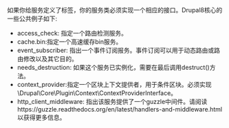 如果你给服务定义了标签，你的服务类必须实现一个相应的接口。Drupal8核心的一些公共例子如下:

* access_check: 指定一个路由检测服务。
* cache.bin:指定一个高速缓存bin服务。
* event_subscriber: 指出一个事件订阅报务。事件订阅可以用于动态路由或路由修改以及其它目的。
* needs_destruction: 如果这个服务已实例化，需要在最后调用destruct()方法。
* context_provider:指定一个区块上下文提供者，用于条件区块。必须实现\Drupal\Core\Plugin\Context\ContextProviderInterface。
* http_client_middleware: 指出该服务提供了一个guzzle中间件。请阅读https://guzzle.readthedocs.org/en/latest/handlers-and-middleware.html以获得更多信息。

